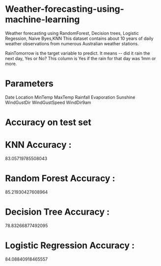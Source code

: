 # Weather-forecasting-using-machine-learning


Weather forecasting using RandomForest, Decision trees, Logistic Regession, Naive Byes,KNN
This dataset contains about 10 years of daily weather observations from numerous Australian weather stations.

RainTomorrow is the target variable to predict. It means -- did it rain the next day, Yes or No?
This column is Yes if the rain for that day was 1mm or more.

# Parameters
Date
Location
MinTemp
MaxTemp
Rainfall
Evaporation
Sunshine
WindGustDir
WindGustSpeed
WindDir9am

# Accuracy on test set
# KNN Accuracy : 
83.05719785508043
# Random Forest Accuracy : 
85.21930427608964
# Decision Tree Accuracy : 
78.83266877492095
# Logistic Regression Accuracy : 
84.08840918465557



 
